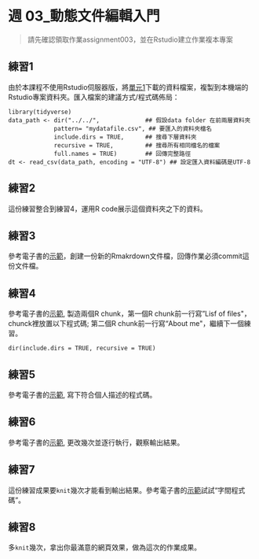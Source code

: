 # 週 03_動態文件編輯入門

<!--- 上課日期: 20211007 --->

> 請先確認領取作業assignment003，並在Rstudio建立作業複本專案

## 練習1

由於本課程不使用Rstudio伺服器版，將[單元1](https://rstat-project.github.io/ug1-practical/getting-to-know-the-data.html)下載的資料檔案，複製到本機端的Rstudio專案資料夾。匯入檔案的建議方式/程式碼佈局：

```
library(tidyverse)
data_path <- dir("../../",             ## 假設data folder 在前兩層資料夾
             pattern= "mydatafile.csv", ## 要匯入的資料夾檔名
             include.dirs = TRUE,      ## 搜尋下層資料夾
             recursive = TRUE,         ## 搜尋所有相同檔名的檔案
             full.names = TRUE)        ## 回傳完整路徑
dt <- read_csv(data_path, encoding = "UTF-8") ## 設定匯入資料編碼是UTF-8
```

## 練習2

這份練習整合到練習4，運用R code展示這個資料夾之下的資料。


## 練習3

參考電子書的[示範](https://rstat-project.github.io/ug1-practical/ref1.html#activity-3-open-and-save-a-new-r-markdown-document)，創建一份新的Rmakrdown文件檔，回傳作業必須commit這份文件檔。

## 練習4

參考電子書的[示範](https://rstat-project.github.io/ug1-practical/ref1.html#activity-4-create-a-new-code-chunk), 製造兩個R chunk，第一個R chunk前一行寫”Lisf of files"，chunck裡放置以下程式碼; 第二個R chunk前一行寫“About me"，繼續下一個練習。


```
dir(include.dirs = TRUE, recursive = TRUE)
```

## 練習5

參考電子書的[示範](https://rstat-project.github.io/ug1-practical/ref1.html#activity-5-write-some-code), 寫下符合個人描述的程式碼。


## 練習6

參考電子書的[示範](https://rstat-project.github.io/ug1-practical/ref1.html#activity-6-run-your-code), 更改幾次並逐行執行，觀察輸出結果。


## 練習7

這份練習成果要`knit`幾次才能看到輸出結果。參考電子書的[示範](https://rstat-project.github.io/ug1-practical/ref1.html#activity-7-inline-code)試試“字間程式碼”。

## 練習8

多`knit`幾次，拿出你最滿意的網頁效果，做為這次的作業成果。
